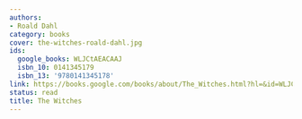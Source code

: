 ```yaml
---
authors:
- Roald Dahl
category: books
cover: the-witches-roald-dahl.jpg
ids:
  google_books: WLJCtAEACAAJ
  isbn_10: 0141345179
  isbn_13: '9780141345178'
link: https://books.google.com/books/about/The_Witches.html?hl=&id=WLJCtAEACAAJ
status: read
title: The Witches
---
```

